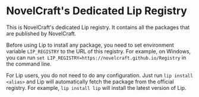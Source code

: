 # NovelCraft's Dedicated Lip Registry

This is NovelCraft's dedicated Lip registry. It contains all the packages that are published by NovelCraft.

Before using Lip to install any package, you need to set environment variable `LIP_REGISTRY` to the URL of this registry. For example, on Windows, you can run `set LIP_REGISTRY=https://novelcraft.github.io/Registry` in the command line.

For Lip users, you do not need to do any configuration. Just run `lip install <alias>` and Lip will automatically fetch the package from the official registry. For example, `lip install lip` will install the latest version of Lip.